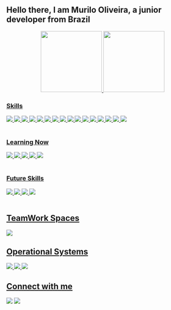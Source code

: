## Hello there, I am Murilo Oliveira, a junior developer from Brazil

<div align="center">
  <a href="https://github.com/murilonobrega8">
  <img height="160em" src="https://github-readme-stats.vercel.app/api?username=murilonobrega8&show_icons=true&theme=tokyonight&include_all_commits=true&count_private=true"/>
  <img height="160em" src="https://github-readme-stats.vercel.app/api/top-langs/?username=murilonobrega8&layout=compact&langs_count=7&theme=tokyonight"/>
</div>
  
### Skills
  
  <div>
<img src="https://img.shields.io/badge/Lógica_Básica-00000F?style=for-the-badge&logo=logical&logoColor=white"/>
    <img src="https://img.shields.io/badge/VisualG-00d859?style=for-the-badge&logo=visualg&logoColor=black"/>
    <img src="https://img.shields.io/badge/Algoritmos-1572B6?style=for-the-badge&logo=algoritm&logoColor=white"/>
    <img src="https://img.shields.io/badge/Linguagem_C-3d3d3d?style=for-the-badge&logo=C++&logoColor=white"/>
    <img src="https://img.shields.io/badge/Integrações_de_MKTplaces-CD8B02?style=for-the-badge&logo=erpbling&logoColor=white"/>
    <img src="https://img.shields.io/badge/Vendas_Online-8e1783?style=for-the-badge&logo=erpbling&logoColor=blue"/>
    <img src="https://img.shields.io/badge/ERP's-1112B2?style=for-the-badge&logo=erp&logoColor=black"/>
    <img src="https://img.shields.io/badge/LibreOffice-E34F26?style=for-the-badge&logo=libreoffice&logoColor=white"/>
    <img src="https://img.shields.io/badge/GNU_Linux_Básico-81BF9A?style=for-the-badge&logo=gnulinux&logoColor=black"/>
    <img src="https://img.shields.io/badge/Git-d43423?style=for-the-badge&logo=git&logoColor=black"/>
    <img src="https://img.shields.io/badge/GitHub_Desktop-8e1783?style=for-the-badge&logo=github&logoColor=black"/>
    <img src="https://img.shields.io/badge/VS_Code-%230077B5?style=for-the-badge&logo=vscode&logoColor=black"/>
    <img src="https://img.shields.io/badge/NetBeans-00bbbf?style=for-the-badge&logo=NetBeans&logoColor=white"/>
    <img src="https://img.shields.io/badge/JAVA-ED8B00?style=for-the-badge&logo=JAVA&logoColor=white"/>
    <img src="https://img.shields.io/badge/POO_JAVA-%230077B5?style=for-the-badge&logo=JAVA&logoColor=black"/>
    <img src="https://img.shields.io/badge/JavaScript-F7DF1E?style=for-the-badge&logo=javascript&logoColor=black"/>
</div>   <br/>
  
### Learning Now

  <div>
<img src="https://img.shields.io/badge/HTML5-d43423?style=for-the-badge&logo=html5&logoColor=white"/>
    <img src="https://img.shields.io/badge/CSS3-8e1783?style=for-the-badge&logo=css3&logoColor=white"/>    
    <img src="https://img.shields.io/badge/Eclipse-ED8B00?style=for-the-badge&logo=eclipse&logoColor=black"/>
    <img src="https://img.shields.io/badge/PHP-1112B2?style=for-the-badge&logo=PHP&logoColor=black"/>
    <img src="https://img.shields.io/badge/POO_PHP-%230077B5?style=for-the-badge&logo=PHP&logoColor=black"/>
</div>   <br/>
  
### Future Skills
  
  <div>
<img src="https://img.shields.io/badge/SQL-8e1783?style=for-the-badge&logo=SQL&logoColor=black"/>
    <img src="https://img.shields.io/badge/MySQL-00000F?style=for-the-badge&logo=mysql&logoColor=white"/>
    <img src="https://img.shields.io/badge/Python-ED8B00?style=for-the-badge&logo=Python&logoColor=white"/>
    <img src="https://img.shields.io/badge/.NET-22c10f?style=for-the-badge&logo=.NET&logoColor=white"/>
</div>   <br/>  
  
## TeamWork Spaces

<div>
<img src="https://img.shields.io/badge/Estoke_Comércio-F7DF1E?style=for-the-badge&logo=estoke&logoColor=blue"/>
</div>

## Operational Systems

<div>
      <img src="https://img.shields.io/badge/Ubuntu-E95420?style=for-the-badge&logo=ubuntu&logoColor=white"/>
  <img src="https://img.shields.io/badge/Linux_Mint-22c10f?style=for-the-badge&logo=linuxmint&logoColor=white"/>
  <img src="https://img.shields.io/badge/Windows-0078D6?style=for-the-badge&logo=windows&logoColor=white"/>
</div>

## Connect with me

<div>

  <a href="https://www.linkedin.com/in/murilonobrega8/" target="_blank"><img src="https://img.shields.io/badge/-LinkedIn-%230077B5?style=for-the-badge&logo=linkedin&logoColor=white" target="_blank"></a>
    <a href="https://www.facebook.com/murilonobrega88/" target="_blank"><img src="https://img.shields.io/badge/-Facebook-%230077B5?style=for-the-badge&logo=facebook&logoColor=white" target="_blank"></a>

</div>
